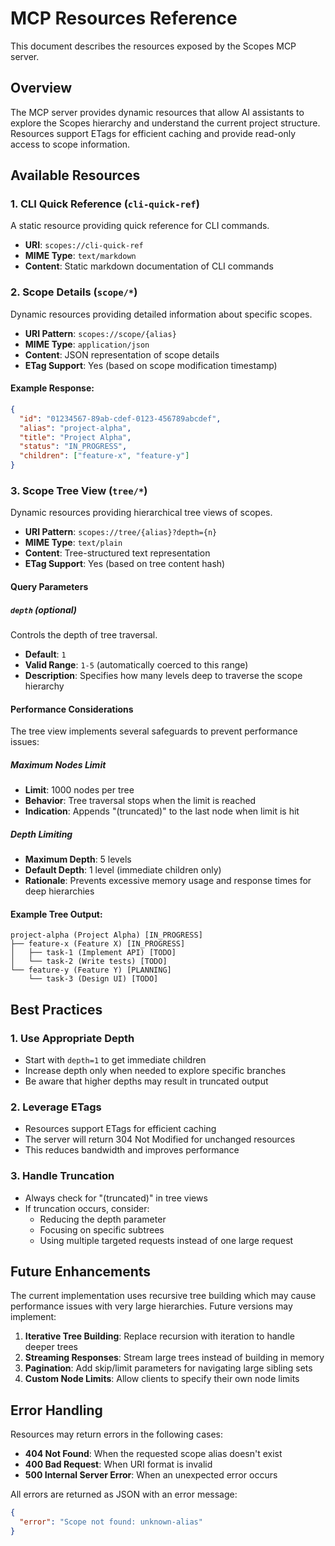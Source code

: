 # MCP Resources Reference

This document describes the resources exposed by the Scopes MCP server.

## Overview

The MCP server provides dynamic resources that allow AI assistants to explore the Scopes hierarchy and understand the current project structure. Resources support ETags for efficient caching and provide read-only access to scope information.

## Available Resources

### 1. CLI Quick Reference (`cli-quick-ref`)

A static resource providing quick reference for CLI commands.

- **URI**: `scopes://cli-quick-ref`
- **MIME Type**: `text/markdown`
- **Content**: Static markdown documentation of CLI commands

### 2. Scope Details (`scope/*`)

Dynamic resources providing detailed information about specific scopes.

- **URI Pattern**: `scopes://scope/{alias}`
- **MIME Type**: `application/json`
- **Content**: JSON representation of scope details
- **ETag Support**: Yes (based on scope modification timestamp)

#### Example Response:
```json
{
  "id": "01234567-89ab-cdef-0123-456789abcdef",
  "alias": "project-alpha",
  "title": "Project Alpha",
  "status": "IN_PROGRESS",
  "children": ["feature-x", "feature-y"]
}
```

### 3. Scope Tree View (`tree/*`)

Dynamic resources providing hierarchical tree views of scopes.

- **URI Pattern**: `scopes://tree/{alias}?depth={n}`
- **MIME Type**: `text/plain`
- **Content**: Tree-structured text representation
- **ETag Support**: Yes (based on tree content hash)

#### Query Parameters

##### `depth` (optional)
Controls the depth of tree traversal.

- **Default**: `1`
- **Valid Range**: `1-5` (automatically coerced to this range)
- **Description**: Specifies how many levels deep to traverse the scope hierarchy

#### Performance Considerations

The tree view implements several safeguards to prevent performance issues:

##### Maximum Nodes Limit
- **Limit**: 1000 nodes per tree
- **Behavior**: Tree traversal stops when the limit is reached
- **Indication**: Appends "(truncated)" to the last node when limit is hit

##### Depth Limiting
- **Maximum Depth**: 5 levels
- **Default Depth**: 1 level (immediate children only)
- **Rationale**: Prevents excessive memory usage and response times for deep hierarchies

#### Example Tree Output:
```
project-alpha (Project Alpha) [IN_PROGRESS]
├── feature-x (Feature X) [IN_PROGRESS]
│   ├── task-1 (Implement API) [TODO]
│   └── task-2 (Write tests) [TODO]
└── feature-y (Feature Y) [PLANNING]
    └── task-3 (Design UI) [TODO]
```

## Best Practices

### 1. Use Appropriate Depth
- Start with `depth=1` to get immediate children
- Increase depth only when needed to explore specific branches
- Be aware that higher depths may result in truncated output

### 2. Leverage ETags
- Resources support ETags for efficient caching
- The server will return 304 Not Modified for unchanged resources
- This reduces bandwidth and improves performance

### 3. Handle Truncation
- Always check for "(truncated)" in tree views
- If truncation occurs, consider:
  - Reducing the depth parameter
  - Focusing on specific subtrees
  - Using multiple targeted requests instead of one large request

## Future Enhancements

The current implementation uses recursive tree building which may cause performance issues with very large hierarchies. Future versions may implement:

1. **Iterative Tree Building**: Replace recursion with iteration to handle deeper trees
2. **Streaming Responses**: Stream large trees instead of building in memory
3. **Pagination**: Add skip/limit parameters for navigating large sibling sets
4. **Custom Node Limits**: Allow clients to specify their own node limits

## Error Handling

Resources may return errors in the following cases:

- **404 Not Found**: When the requested scope alias doesn't exist
- **400 Bad Request**: When URI format is invalid
- **500 Internal Server Error**: When an unexpected error occurs

All errors are returned as JSON with an error message:
```json
{
  "error": "Scope not found: unknown-alias"
}
```